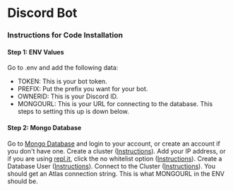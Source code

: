 # Discord Bot

### Instructions for Code Installation


#### Step 1: ENV Values
Go to .env and add the following data:
 - TOKEN: This is your bot token.
 - PREFIX: Put the prefix you want for your bot.
 - OWNERID: This is your Discord ID.
 - MONGOURL: This is your URL for connecting to the database. This steps to setting this up is down below.

#### Step 2: Mongo Database
Go to [Mongo Database](https://account.mongodb.com/account/login) and login to your account, or create an account if you don't have one. Create a cluster ([Instructions](https://docs.atlas.mongodb.com/tutorial/deploy-free-tier-cluster)). Add your IP address, or if you are using [repl.it](https://repl.it), click the no whitelist option ([Instructions](https://docs.atlas.mongodb.com/security/add-ip-address-to-list)). Create a Database User ([Instructions](https://docs.atlas.mongodb.com/tutorial/create-mongodb-user-for-cluster)). Connect to the Cluster ([Instructions](https://docs.atlas.mongodb.com/tutorial/connect-to-your-cluster)). You should get an Atlas connection string. This is what MONGOURL in the ENV should be.